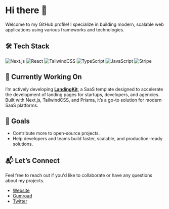 # Hi there 👋

Welcome to my GitHub profile! I specialize in building modern, scalable web applications using various frameworks and technologies. 

## 🛠️ Tech Stack
![Next.js](https://img.shields.io/badge/next.js-%23000000.svg?style=for-the-badge&logo=next.js&logoColor=white)
![React](https://img.shields.io/badge/react-%2320232a.svg?style=for-the-badge&logo=react&logoColor=%2361DAFB)
![TailwindCSS](https://img.shields.io/badge/tailwindcss-%2338B2AC.svg?style=for-the-badge&logo=tailwind-css&logoColor=white)
![TypeScript](https://img.shields.io/badge/typescript-%23007ACC.svg?style=for-the-badge&logo=typescript&logoColor=white)
![JavaScript](https://img.shields.io/badge/javascript-%23F7DF1E.svg?style=for-the-badge&logo=javascript&logoColor=black)
![Stripe](https://img.shields.io/badge/stripe-%23646CFF.svg?style=for-the-badge&logo=stripe&logoColor=white)

## 🚀 Currently Working On
I’m actively developing **[LandingKit](https://saastemplate.gumroad.com/l/start)**, a SaaS template designed to accelerate the development of landing pages for startups, developers, and agencies. Built with Next.js, TailwindCSS, and Prisma, it’s a go-to solution for modern SaaS platforms.

## 🌱 Goals
- Contribute more to open-source projects.
- Help developers and teams build faster, scalable, and production-ready solutions.

## 📬 Let’s Connect
Feel free to reach out if you'd like to collaborate or have any questions about my projects.  

- [Website](https://landingkit.dev)
- [Gumroad](https://saastemplate.gumroad.com/l/start)
- [Twitter](https://twitter.com/landingsaas)

